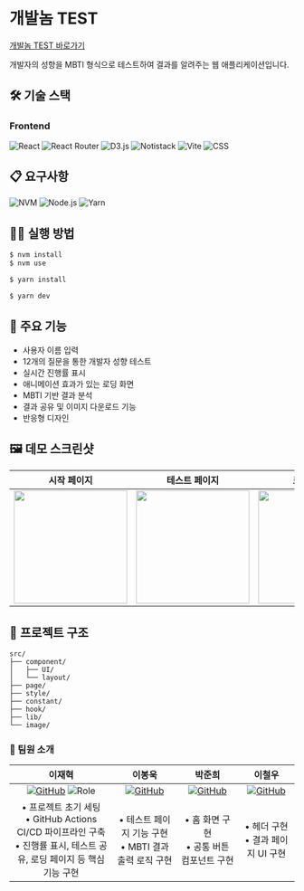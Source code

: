 # 개발놈 TEST
[개발놈 TEST 바로가기](https://develop.d3vy5nrbquxsy6.amplifyapp.com)

개발자의 성향을 MBTI 형식으로 테스트하여 결과를 알려주는 웹 애플리케이션입니다.

## 🛠 기술 스택

### Frontend

![React](https://img.shields.io/badge/React_19-61DAFB?style=flat&logo=react&logoColor=black)
![React Router](https://img.shields.io/badge/React_Router_7-CA4245?style=flat&logo=reactrouter&logoColor=white)
![D3.js](https://img.shields.io/badge/D3.js-F9A03C?style=flat&logo=d3.js&logoColor=white)
![Notistack](https://img.shields.io/badge/Notistack-7D4CDB?style=flat)
![Vite](https://img.shields.io/badge/Vite-646CFF?style=flat&logo=vite&logoColor=white)
![CSS](https://img.shields.io/badge/CSS3-1572B6?style=flat&logo=css3&logoColor=white)

## 📋 요구사항

![NVM](https://img.shields.io/badge/NVM-Node_Version_Manager-333333?style=flat&logo=node.js&logoColor=white)
![Node.js](https://img.shields.io/badge/Node.js-≥_18.0.0-339933?style=flat&logo=node.js&logoColor=white)
![Yarn](https://img.shields.io/badge/Yarn-≥_4.5.3-2C8EBB?style=flat&logo=yarn&logoColor=white)

## 🏃‍♂️ 실행 방법

```bash
$ nvm install
$ nvm use
```

```bash
$ yarn install
```

```bash
$ yarn dev
```

## 🌟 주요 기능

- 사용자 이름 입력
- 12개의 질문을 통한 개발자 성향 테스트
- 실시간 진행률 표시
- 애니메이션 효과가 있는 로딩 화면
- MBTI 기반 결과 분석
- 결과 공유 및 이미지 다운로드 기능
- 반응형 디자인

## 🖼 데모 스크린샷

|                              **시작 페이지**                              |                         **테스트 페이지**                         |                         **로딩 페이지**                          |                        **결과 페이지**                        |
|:------------------------------------------------------------------:|:--------------------------------------------------------------:|:--------------------------------------------------------------:|:--------------------------------------------------------------:|
| <img src="https://github.com/user-attachments/assets/3a77f73a-66a9-4e9d-a55c-2ff93293261a" width="200"/>  | <img src="https://github.com/user-attachments/assets/a33a203e-f985-4d54-ad8d-ce02078844e2" width="200"/> | <img src="https://github.com/user-attachments/assets/81e4281e-beee-438b-a318-69db3c2c20dc" width="200"/> | <img src="https://github.com/user-attachments/assets/827ddc3e-3445-4575-9ccd-90029b48e296" width="200"/> |


## 📂 프로젝트 구조

```text
src/
├── component/
│   ├── UI/
│   └── layout/
├── page/
├── style/
├── constant/
├── hook/
├── lib/
└── image/
```

### 👥 팀원 소개
| 이재혁 | 이봉욱 | 박준희 | 이철우 |
| :---: | :---: | :---: | :---: |
| [![GitHub](https://img.shields.io/badge/GitHub-HYEOK9-181717?style=flat&logo=github)](https://github.com/HYEOK9) ![Role](https://img.shields.io/badge/Role-Frontend_Lead-FF6B6B?style=flat) | [![GitHub](https://img.shields.io/badge/GitHub-kiv9908-181717?style=flat&logo=github)](https://github.com/kiv9908) | [![GitHub](https://img.shields.io/badge/GitHub-lucy01330-181717?style=flat&logo=github)](https://github.com/lucy01330) | [![GitHub](https://img.shields.io/badge/GitHub-fewolee-181717?style=flat&logo=github)](https://github.com/fewolee) |
| • 프로젝트 초기 세팅 <br> • GitHub Actions CI/CD 파이프라인 구축 <br> • 진행률 표시, 테스트 공유, 로딩 페이지 등 핵심 기능 구현 | • 테스트 페이지 기능 구현 <br> • MBTI 결과 출력 로직 구현 | • 홈 화면 구현 <br> • 공통 버튼 컴포넌트 구현 | • 헤더 구현 <br> • 결과 페이지 UI 구현 |

